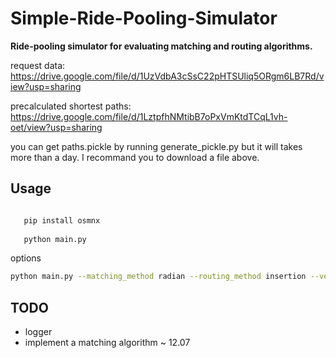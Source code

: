 # Simple-Ride-Pooling-Simulator

<b>Ride-pooling simulator for evaluating matching and routing
algorithms.</b>



request data:
https://drive.google.com/file/d/1UzVdbA3cSsC22pHTSUliq5ORgm6LB7Rd/view?usp=sharing

precalculated shortest paths:
https://drive.google.com/file/d/1LztpfhNMtibB7oPxVmKtdTCqL1vh-oet/view?usp=sharing

you can get paths.pickle by running generate_pickle.py but it will takes more than a day. I recommand you to download a file above.

## Usage

 ```bash
 
    pip install osmnx
    
    python main.py

 ```
 
 options
 
 ```bash
 python main.py --matching_method radian --routing_method insertion --vehicles 1000
 ```
## TODO

- logger
- implement a matching algorithm ~ 12.07
